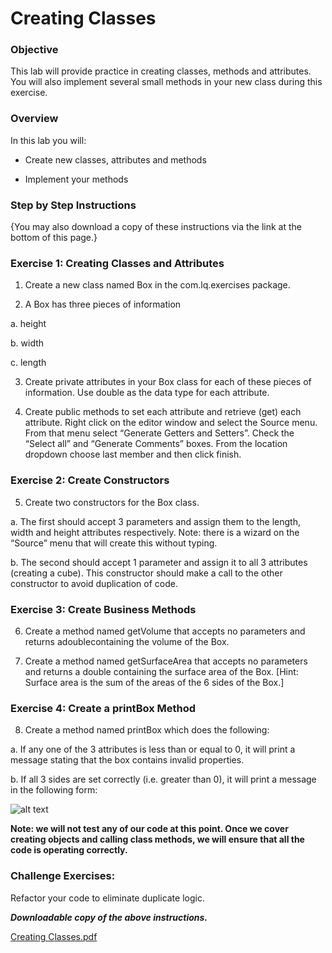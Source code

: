 # Creating Classes

### Objective
 This lab will provide practice in creating classes, methods and attributes. You will also implement several small methods in your new class during this exercise.

### Overview
  In this lab you will:

 - Create new classes, attributes and methods

 - Implement your methods

### Step by Step Instructions
{You may also download a copy of these instructions via the link at the bottom of this page.}

 ### Exercise 1: Creating Classes and Attributes

1. Create a new class named Box in the com.lq.exercises package.

2. A Box has three pieces of information

  a. height

  b. width

  c. length

3. Create private attributes in your Box class for each of these pieces of information. Use double as the data type for each attribute.

4. Create public methods to set each attribute and retrieve (get) each attribute. Right click on the editor window and select the Source menu. From 	that menu select “Generate Getters and Setters”. Check the “Select all” and “Generate Comments” boxes. From the location dropdown choose last member and then click finish.

### Exercise 2: Create Constructors

5.  Create two constructors for the Box class.

  a. The first should accept 3 parameters and assign them to the length, width and height attributes respectively. Note:  there is a wizard on the “Source” menu that will create this without typing.

  b. The second should accept 1 parameter and assign it to all 3 attributes  (creating a cube). This constructor should make a call to the other constructor to avoid duplication of code.

### Exercise 3: Create Business Methods

 6. Create a method named getVolume that accepts no parameters and returns adoublecontaining the volume of the Box.

  7. Create a method named getSurfaceArea that accepts no parameters and returns a double containing the surface area of the Box. 	[Hint: Surface area is the sum of the areas of the 6 sides of the Box.]

### Exercise 4: Create a printBox Method

8. Create a method named printBox which does the following:

  a. If any one of the 3 attributes is less than or equal to 0, it will print a message stating that the box contains invalid properties.

  b. If all 3 sides are set correctly (i.e. greater than 0), it will print a message in the following form:
 
 ![alt text](https://d3c33hcgiwev3.cloudfront.net/imageAssetProxy.v1/FuGo3xfQT32hqN8X0B99hA_aed6647a0f1b462ea6ff070512c5ce24_Image-5_1---0.png?expiry=1643068800000&hmac=rvO0Yark4tb9MLErVrNRJmyCYB2lCh6McO_T_7_MWHg)
  
  **Note: we will not test any of our code at this point. Once we cover creating objects and calling class methods, we will ensure that all the code is operating correctly.**
  
  ### Challenge Exercises:

Refactor your code to eliminate duplicate logic.

***Downloadable copy of the above instructions.***

[Creating Classes.pdf](https://d3c33hcgiwev3.cloudfront.net/nzmkozzIQfG5pKM8yMHxhg_38a60616c18a4fba9c2c7186afe1558e_Creating-Classes.pdf?Expires=1643068800&Signature=PX3l2n~Iw1g6~a2XqOY-9NUMlsDQyLgwJZ7w9GDTwjgkrFqXXz7vA3XHf1TSHk7ZQCyBKWzVh6hLbkKh4DHYWzp9Eo9bVoH2AqvfulgAlgsfMwcV6ZXLWRjC6GvIEHui4keNxFklKXPY4AfGdl7~dKLtuPJD6gxmknW-vKbtytw_&Key-Pair-Id=APKAJLTNE6QMUY6HBC5A)
